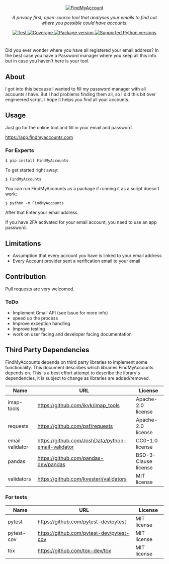 <p align="center">
  <a href="https://findmyaccounts.com"><img src="https://user-images.githubusercontent.com/22354443/171009590-ea823176-dd29-4cf0-ac56-a065623ed0f4.png" alt="FindMyAccount"></a>
</p>

<p align="center">
    <em>A privacy first, open-source tool that analyses your emails to find out where you possible could have accounts.</em>
</p>
<p align="center">
<a href="https://github.com/H3nkl3r/FindMyAccounts/actions/workflows/test.yml" target="_blank">
    <img src="https://github.com/h3nkl3r/FindMyAccounts/actions/workflows/test.yml/badge.svg" alt="Test">
</a>
<a href="https://codecov.io/gh/h3nkl3r/FindMyAccounts" target="_blank">
    <img src="https://img.shields.io/codecov/c/github/h3nkl3r/FindMyAccounts?color=%2334D058" alt="Coverage">
</a>
<a href="https://pypi.org/project/FindMyAccounts" target="_blank">
    <img src="https://img.shields.io/pypi/v/FindMyAccounts?color=%2334D058&label=pypi%20package" alt="Package version">
</a>
<a href="https://pypi.org/project/FindMyAccounts" target="_blank">
    <img src="https://img.shields.io/pypi/pyversions/FindMyAccounts?color=%2334D058" alt="Supported Python versions">
</a>
</p>

#

Did you ever wonder where you have all registered your email address? In the best case you have a Password manager where
you keep all this info but in case you haven't here is your tool.

## About
I got into this because I wanted to fill my password manager with all accounts I have. 
But I had problems finding them all, so I did this bit over engineered script.
I hope it helps you find all your accounts.

## Usage

Just go for the online tool and fill in your email and password.

https://app.findmyaccounts.com

### For Experts
`$ pip install FindMyAccounts`

To get started right away:

`$ FindMyAccounts`

You can run FindMyAccounts as a package if running it as a script doesn't work:

`$ python -m FindMyAccounts`

After that Enter your email address

If you have 2FA activated for your email account, you need to use an app password.

## Limitations 
* Assumption that every account you have is linked to your email address
* Every Account provider sent a verification email to your email

## Contribution
Pull requests are very welcomed.
### ToDo
* Implement Gmail API (see Issue for more info)
* speed up the process
* Improve exception handling
* Improve testing
* work on user facing and developer facing documentation

## Third Party Dependencies

FindMyAccounts depends on third party libraries to implement some functionality. This document describes which libraries FindMyAccounts depends on. This is a best effort attempt to describe the library's dependencies, it is subject to change as libraries are added/removed.

| Name            | URL                                                | License                |
|-----------------|----------------------------------------------------|------------------------|
| imap-tools      | https://github.com/ikvk/imap_tools                 | Apache-2.0 license     |
| requests        | https://github.com/psf/requests                    | Apache-2.0 license     |
| email-validator | https://github.com/JoshData/python-email-validator | CC0-1.0 license        |
| pandas          | https://github.com/pandas-dev/pandas               | BSD-3-Clause license   |
| validators      | https://github.com/kvesteri/validators             | MIT license            |

### For tests


| Name            | URL                                                | License                |
|-----------------|----------------------------------------------------|------------------------|
| pytest          | https://github.com/pytest-dev/pytest               | MIT license            |
| pytest-cov      | https://github.com/pytest-dev/pytest-cov           | MIT license            |
| tox             | https://github.com/tox-dev/tox                     | MIT license            |